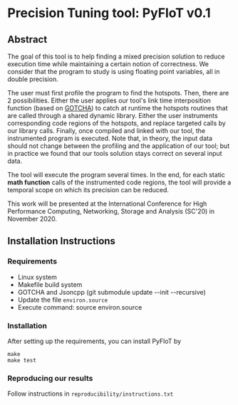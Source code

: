 # Precision Tuning tool: PyFloT v0.1

## Abstract
The goal of this tool is to help finding a mixed precision solution
to reduce execution time while maintaining a certain notion of correctness.
We consider that the program to study is using floating point variables,
all in double precision.

The user must first profile the program to find the hotspots.
Then, there are 2 possibilities.
Either the user applies our tool's link time interposition function (based on [GOTCHA](https://github.com/LLNL/GOTCHA))
to catch at runtime the hotspots routines that are called through a shared dynamic library.
Either the user instruments corresponding code regions of the hotspots, and replace targeted calls by our library calls.
Finally, once compiled and linked with our tool, the instrumented program is executed.
Note that, in theory, the input data should not change between the profiling and the application of our tool;
but in practice we found that our tools solution stays correct on several input data.

The tool will execute the program several times.
In the end, for each static **math function** calls of the instrumented code regions, the tool will provide a temporal scope on which its precision can be reduced.

This work will be presented at the International Conference for High Performance Computing, Networking, Storage and Analysis (SC'20) in November 2020.

## Installation Instructions
### Requirements
* Linux system
* Makefile build system
* GOTCHA and Jsoncpp (git submodule update --init --recursive)
* Update the file `environ.source`
* Execute command: source environ.source
### Installation
After setting up the requirements, you can install PyFloT by

```
make
make test
```
### Reproducing our results
Follow instructions in `reproducibility/instructions.txt`
